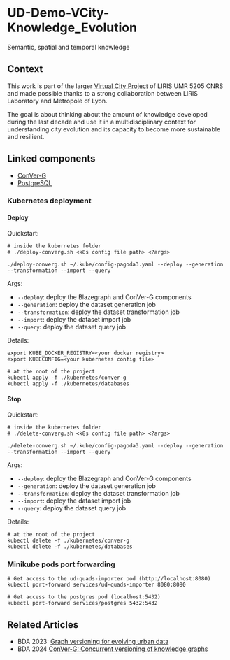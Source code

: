 # UD-Demo-VCity-Knowledge_Evolution
Semantic, spatial and temporal knowledge

## Context
This work is part of the larger [Virtual City Project](https://projet.liris.cnrs.fr/vcity/) of LIRIS UMR 5205 CNRS and made possible thanks to a strong collaboration between LIRIS Laboratory and Metropole of Lyon.

The goal is about thinking about the amount of knowledge developed during the last decade and use it in a multidisciplinary context for understanding city evolution and its capacity to become more sustainable and resilient.

## Linked components

- [ConVer-G](https://github.com/VCityTeam/ConVer-G)
- [PostgreSQL](https://www.postgresql.org/docs/16/index.html)

### Kubernetes deployment
#### Deploy

Quickstart:

```shell
# inside the kubernetes folder
# ./deploy-converg.sh <k8s config file path> <?args>

./deploy-converg.sh ~/.kube/config-pagoda3.yaml --deploy --generation --transformation --import --query
```

Args:
- `--deploy`: deploy the Blazegraph and ConVer-G components
- `--generation`: deploy the dataset generation job
- `--transformation`: deploy the dataset transformation job
- `--import`: deploy the dataset import job
- `--query`: deploy the dataset query job

Details:
```shell
export KUBE_DOCKER_REGISTRY=<your docker registry>
export KUBECONFIG=<your kubernetes config file>

# at the root of the project
kubectl apply -f ./kubernetes/conver-g
kubectl apply -f ./kubernetes/databases
```

#### Stop

Quickstart:

```shell
# inside the kubernetes folder
# ./delete-converg.sh <k8s config file path> <?args>

./delete-converg.sh ~/.kube/config-pagoda3.yaml --deploy --generation --transformation --import --query
```

Args:
- `--deploy`: deploy the Blazegraph and ConVer-G components
- `--generation`: deploy the dataset generation job
- `--transformation`: deploy the dataset transformation job
- `--import`: deploy the dataset import job
- `--query`: deploy the dataset query job

Details:

```shell
# at the root of the project
kubectl delete -f ./kubernetes/conver-g
kubectl delete -f ./kubernetes/databases
```

### Minikube pods port forwarding

```shell
# Get access to the ud-quads-importer pod (http://localhost:8080)
kubectl port-forward services/ud-quads-importer 8080:8080

# Get access to the postgres pod (localhost:5432)
kubectl port-forward services/postgres 5432:5432
```

## Related Articles

- BDA 2023: [Graph versioning for evolving urban data](https://hal.science/hal-04257528)
- BDA 2024 [ConVer-G: Concurrent versioning of knowledge graphs](https://hal.science/hal-04690144)